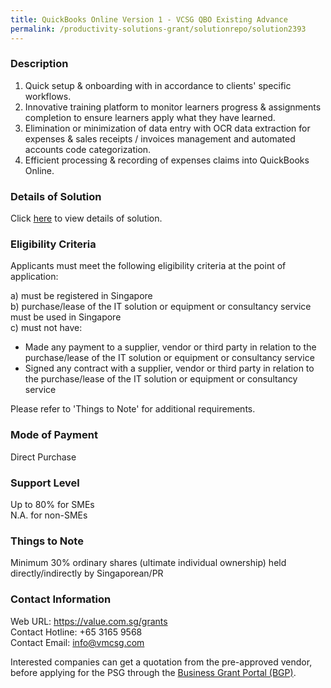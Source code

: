 ```yaml
---
title: QuickBooks Online Version 1 - VCSG QBO Existing Advance
permalink: /productivity-solutions-grant/solutionrepo/solution2393
---
```


### Description

1) Quick setup & onboarding with in accordance to clients' specific workflows.
2) Innovative training platform to monitor learners progress & assignments completion to ensure learners apply what they have learned.
3) Elimination or minimization of data entry with OCR data extraction for expenses & sales receipts / invoices management and automated accounts code categorization. 
4) Efficient processing & recording of expenses claims into QuickBooks Online.

### Details of Solution

Click <a href='https://www.gobusiness.gov.sg/images/psg/Value_Consultancy_20200541_Desensitised_Annex_3_Part_89.pdf' target='_blank' rel='noopener'>here</a> to view details of solution.

### Eligibility Criteria

Applicants must meet the following eligibility criteria at the point of application:

a) must be registered in Singapore <br>
b) purchase/lease of the IT solution or equipment or consultancy service must be used in Singapore <br>
c) must not have:
- Made any payment to a supplier, vendor or third party in relation to the purchase/lease of the IT solution or equipment or consultancy service
- Signed any contract with a supplier, vendor or third party in relation to the purchase/lease of the IT solution or equipment or consultancy service

Please refer to 'Things to Note' for additional requirements.

### Mode of Payment
Direct Purchase

### Support Level
Up to 80% for SMEs <br>
N.A. for non-SMEs

### Things to Note
Minimum 30% ordinary shares (ultimate individual ownership) held directly/indirectly by Singaporean/PR

### Contact Information
Web URL: https://value.com.sg/grants<br>Contact Hotline: +65 3165 9568<br>Contact Email: info@vmcsg.com 

Interested companies can get a quotation from the pre-approved vendor, before applying for the PSG through the <a target='_blank' rel='noopener' href='https://www.businessgrants.gov.sg/'>Business Grant Portal (BGP)</a>.
